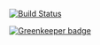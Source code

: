 [![Build Status](https://travis-ci.org/whynotcrybot/kimochi-server.svg?branch=master)](https://travis-ci.org/whynotcrybot/kimochi-server)


[![Greenkeeper badge](https://badges.greenkeeper.io/whynotcrybot/kimochi.svg)](https://greenkeeper.io/)